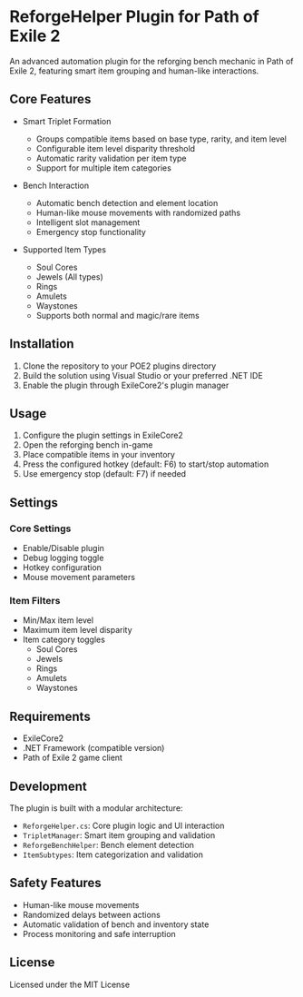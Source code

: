 # ReforgeHelper Plugin for Path of Exile 2

An advanced automation plugin for the reforging bench mechanic in Path of Exile 2, featuring smart item grouping and human-like interactions.

## Core Features

- Smart Triplet Formation
  - Groups compatible items based on base type, rarity, and item level
  - Configurable item level disparity threshold
  - Automatic rarity validation per item type
  - Support for multiple item categories

- Bench Interaction
  - Automatic bench detection and element location
  - Human-like mouse movements with randomized paths
  - Intelligent slot management
  - Emergency stop functionality

- Supported Item Types
  - Soul Cores
  - Jewels (All types)
  - Rings
  - Amulets
  - Waystones
  - Supports both normal and magic/rare items

## Installation

1. Clone the repository to your POE2 plugins directory
2. Build the solution using Visual Studio or your preferred .NET IDE
3. Enable the plugin through ExileCore2's plugin manager

## Usage

1. Configure the plugin settings in ExileCore2
2. Open the reforging bench in-game
3. Place compatible items in your inventory
4. Press the configured hotkey (default: F6) to start/stop automation
5. Use emergency stop (default: F7) if needed

## Settings

### Core Settings
- Enable/Disable plugin
- Debug logging toggle
- Hotkey configuration
- Mouse movement parameters

### Item Filters
- Min/Max item level
- Maximum item level disparity
- Item category toggles
  - Soul Cores
  - Jewels
  - Rings
  - Amulets
  - Waystones

## Requirements

- ExileCore2
- .NET Framework (compatible version)
- Path of Exile 2 game client

## Development

The plugin is built with a modular architecture:
- `ReforgeHelper.cs`: Core plugin logic and UI interaction
- `TripletManager`: Smart item grouping and validation
- `ReforgeBenchHelper`: Bench element detection
- `ItemSubtypes`: Item categorization and validation

## Safety Features

- Human-like mouse movements
- Randomized delays between actions
- Automatic validation of bench and inventory state
- Process monitoring and safe interruption

## License

Licensed under the MIT License